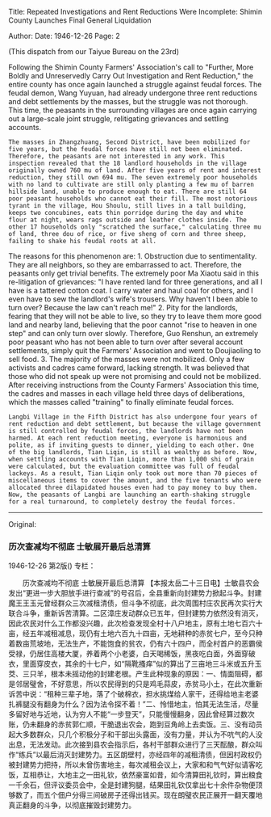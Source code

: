 Title: Repeated Investigations and Rent Reductions Were Incomplete: Shimin County Launches Final General Liquidation

Author: 
Date: 1946-12-26
Page: 2

(This dispatch from our Taiyue Bureau on the 23rd)

Following the Shimin County Farmers' Association's call to "Further, More Boldly and Unreservedly Carry Out Investigation and Rent Reduction," the entire county has once again launched a struggle against feudal forces. The feudal demon, Wang Yuyuan, had already undergone three rent reductions and debt settlements by the masses, but the struggle was not thorough. This time, the peasants in the surrounding villages are once again carrying out a large-scale joint struggle, relitigating grievances and settling accounts.

	The masses in Zhangzhuang, Second District, have been mobilized for five years, but the feudal forces have still not been eliminated. Therefore, the peasants are not interested in any work. This inspection revealed that the 18 landlord households in the village originally owned 760 mu of land. After five years of rent and interest reduction, they still own 694 mu. The seven extremely poor households with no land to cultivate are still only planting a few mu of barren hillside land, unable to produce enough to eat. There are still 64 poor peasant households who cannot eat their fill. The most notorious tyrant in the village, Hou Shoulu, still lives in a tall building, keeps two concubines, eats thin porridge during the day and white flour at night, wears rags outside and leather clothes inside. The other 17 households only "scratched the surface," calculating three mu of land, three dou of rice, or five sheng of corn and three sheep, failing to shake his feudal roots at all.

The reasons for this phenomenon are: 1. Obstruction due to sentimentality. They are all neighbors, so they are embarrassed to act. Therefore, the peasants only get trivial benefits. The extremely poor Ma Xiaotu said in this re-litigation of grievances: "I have rented land for three generations, and all I have is a tattered cotton coat. I carry water and haul coal for others, and I even have to sew the landlord's wife's trousers. Why haven't I been able to turn over? Because the law can't reach me!" 2. Pity for the landlords, fearing that they will not be able to live, so they try to leave them more good land and nearby land, believing that the poor cannot "rise to heaven in one step" and can only turn over slowly. Therefore, Guo Renshun, an extremely poor peasant who has not been able to turn over after several account settlements, simply quit the Farmers' Association and went to Doujiaoling to sell food. 3. The majority of the masses were not mobilized. Only a few activists and cadres came forward, lacking strength. It was believed that those who did not speak up were not promising and could not be mobilized. After receiving instructions from the County Farmers' Association this time, the cadres and masses in each village held three days of deliberations, which the masses called "training" to finally eliminate feudal forces.

	Langbi Village in the Fifth District has also undergone four years of rent reduction and debt settlement, but because the village government is still controlled by feudal forces, the landlords have not been harmed. At each rent reduction meeting, everyone is harmonious and polite, as if inviting guests to dinner, yielding to each other. One of the big landlords, Tian Liqin, is still as wealthy as before. Now, when settling accounts with Tian Liqin, more than 1,000 shi of grain were calculated, but the evaluation committee was full of feudal lackeys. As a result, Tian Liqin only took out more than 70 pieces of miscellaneous items to cover the amount, and the five tenants who were allocated three dilapidated houses even had to pay money to buy them. Now, the peasants of Langbi are launching an earth-shaking struggle for a real turnaround, to completely destroy the feudal forces.



<hr /> 

Original: 


### 历次查减均不彻底  士敏展开最后总清算

1946-12-26
第2版()
专栏：

　　历次查减均不彻底
    士敏展开最后总清算
    【本报太岳二十三日电】士敏县农会发出“更进一步大胆放手进行查减”的号召后，全县重新向封建势力掀起斗争。封建魔王王玉元曾经群众三次减租清债，但斗争不彻底，此次周围村庄农民再次实行大联合斗争，重新诉苦清算。二区漳庄发动群众已五年，但封建势力依然没有消灭，因此农民对什么工作都没兴趣，此次检查发现全村十八户地主，原有土地七百六十亩，经五年减租减息，现仍有土地六百九十四亩，无地耕种的赤贫七户，至今只种着数亩荒坡地，无法生产，不能饱食的贫农，仍有六十四户，而全村首户的恶霸侯受禄，仍居住高楼大厦，养着两个小老婆，白天喝稀饭，黑夜吃白面，外面穿破衣，里面穿皮衣，其余的十七户，如“隔靴搔痒”似的算出了三亩地三斗米或五升玉茭、三只羊，根本未摇动他的封建老根。产生此种现象的原因：一、情面阻碍，都是邻居璧舍，不好意思，所以农民得到的只是鸡毛蒜皮，赤贫马小土，在此次重新诉苦中说：“租种三辈子地，落了个破棉衣，担水挑煤给人家干，还得给地主老婆扎裤腿没有翻身为什么？因为法令探不着！”二、怜惜地主，怕其无法生活，尽量多留好地与近地，认为穷人不能“一步登天”，只能慢慢翻身，因此曾经算过数次账，仍未翻身的赤贫郭仁顺，干脆退出农会，跑到豆角岭上去卖饭。三、没有动员起大多数群众，只几个积极分子和干部出头露面，没有力量，并认为不吭气的人没出息，无法发动。此次接到县农会指示后，各村干部群众进行了三天酝酿，群众叫作“练兵”以最后消灭封建势力。五区朗壁村，亦经四年的减租清债，但因村政权仍被封建势力把持，所以未曾伤害地主，每次减租会议上，大家和和气气好似请客吃饭，互相恭让，大地主之一田礼钦，依然豪富如昔，如今清算田礼钦时，算出粮食一千余石，但评议委员会中，全是封建狗腿，结果田礼钦仅拿出七十余件杂物便顶够数了，而五个佃户分得三间破房子还得出钱买。现在朗璧农民正展开一翻天覆地真正翻身的斗争，以彻底摧毁封建势力。
